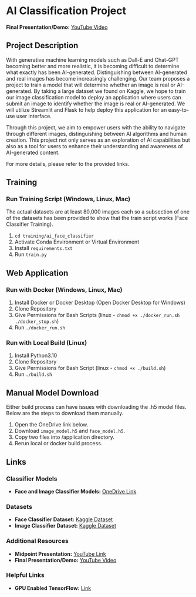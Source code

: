 # AI Classification Project

**Final Presentation/Demo:** [YouTube Video](https://youtu.be/Pptg6GLc2gw)

## Project Description

With generative machine learning models such as Dall-E and Chat-GPT becoming better and more realistic, it is becoming difficult to determine what exactly has been AI-generated. Distinguishing between AI-generated and real images has become increasingly challenging. Our team proposes a project to train a model that will determine whether an image is real or AI-generated. By taking a large dataset we found on Kaggle, we hope to train our image classification model to deploy an application where users can submit an image to identify whether the image is real or AI-generated. We will utilize Streamlit and Flask to help deploy this application for an easy-to-use user interface.

Through this project, we aim to empower users with the ability to navigate through different images, distinguishing between AI algorithms and human creation. This project not only serves as an exploration of AI capabilities but also as a tool for users to enhance their understanding and awareness of AI-generated content.

For more details, please refer to the provided links.

## Training
### Run Training Script (Windows, Linux, Mac)
The actual datasets are at least 80,000 images each so a subsection of one of the datasets has been provided to show that the train script works (Face Classifier Training).
1. `cd training/ai_face_classifier`
2. Activate Conda Environment or Virtual Environment
3. Install `requirements.txt`
4. Run `train.py`

## Web Application
### Run with Docker (Windows, Linux, Mac)
1. Install Docker or Docker Desktop (Open Docker Desktop for Windows)
2. Clone Repository
3. Give Permissions for Bash Scripts (linux - `chmod +x ./docker_run.sh ./docker_stop.sh`)
4. Run `./docker_run.sh`

### Run with Local Build (Linux)
1. Install Python3.10
2. Clone Repository
3. Give Permissions for Bash Script (linux - `chmod +x ./build.sh`)
4. Run `./build.sh`

## Manual Model Download
Either build process can have issues with downloading the .h5 model files. Below are the steps to download them manually.
1. Open the OneDrive link below.
2. Download `image_model.h5` and  `face_model.h5`.
3. Copy two files into /application directory.
4. Rerun local or docker build process.

## Links

### Classifier Models

- **Face and Image Classifier Models:** [OneDrive Link](https://uflorida-my.sharepoint.com/:f:/g/personal/a_villarreal1_ufl_edu/Eg0w-ssmdKtCspEwaFvHlzABQ4Yy8VpkbhzV2S-udj6ClQ?e=8zTvaQ)

### Datasets

- **Face Classifier Dataset:** [Kaggle Dataset](https://www.kaggle.com/datasets/xhlulu/140k-real-and-fake-faces/data)
- **Image Classifier Dataset:** [Kaggle Dataset](https://www.kaggle.com/datasets/sattyam96/realifake)

### Additional Resources

- **Midpoint Presentation:** [YouTube Link](https://youtu.be/npR-YJRWkTA?si=t-RTi0n4hXT8kVhW)
- **Final Presentation/Demo:** [YouTube Video](https://youtu.be/Pptg6GLc2gw)

### Helpful Links

- **GPU Enabled TensorFlow:** [Link](https://www.tensorflow.org/install/pip#windows-native_1)


